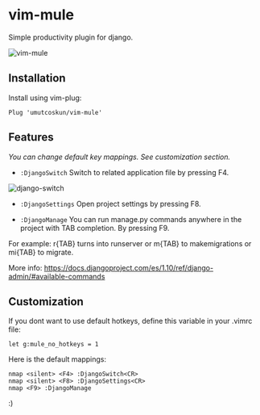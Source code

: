 # vim-mule
Simple productivity plugin for django.

![vim-mule](http://oi63.tinypic.com/30byzdi.jpg)

## Installation
Install using vim-plug:

    Plug 'umutcoskun/vim-mule'


## Features
_You can change default key mappings. See customization section._

* `:DjangoSwitch` Switch to related application file by pressing F4.

![django-switch](http://oi67.tinypic.com/4jx6x1.jpg)

* `:DjangoSettings` Open project settings by pressing F8.

* `:DjangoManage` You can run manage.py commands anywhere in the project  with TAB completion. By pressing F9.

For example: r{TAB} turns into runserver or m{TAB} to makemigrations or mi{TAB} to migrate.

More info: https://docs.djangoproject.com/es/1.10/ref/django-admin/#available-commands


## Customization
If you dont want to use default hotkeys, define this variable in your .vimrc file:

    let g:mule_no_hotkeys = 1


Here is the default mappings:

    nmap <silent> <F4> :DjangoSwitch<CR>
    nmap <silent> <F8> :DjangoSettings<CR>
    nmap <F9> :DjangoManage 


:)
